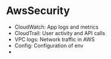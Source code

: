 # AwsSecurity
- CloudWatch: App logs and metrics
- CloudTrail: User activity and API calls
- VPC logs: Network traffic in AWS
- Config: Configuration of env
- 
